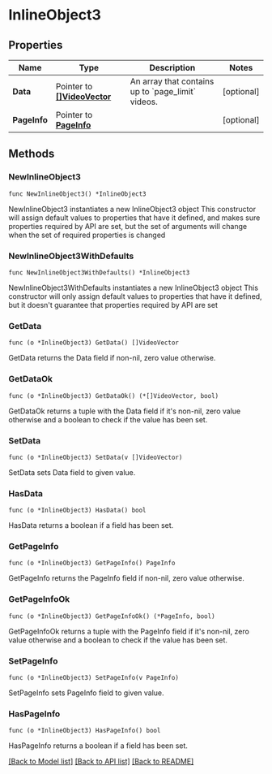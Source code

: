 # InlineObject3

## Properties

Name | Type | Description | Notes
------------ | ------------- | ------------- | -------------
**Data** | Pointer to [**[]VideoVector**](VideoVector.md) | An array that contains up to &#x60;page_limit&#x60; videos. | [optional] 
**PageInfo** | Pointer to [**PageInfo**](PageInfo.md) |  | [optional] 

## Methods

### NewInlineObject3

`func NewInlineObject3() *InlineObject3`

NewInlineObject3 instantiates a new InlineObject3 object
This constructor will assign default values to properties that have it defined,
and makes sure properties required by API are set, but the set of arguments
will change when the set of required properties is changed

### NewInlineObject3WithDefaults

`func NewInlineObject3WithDefaults() *InlineObject3`

NewInlineObject3WithDefaults instantiates a new InlineObject3 object
This constructor will only assign default values to properties that have it defined,
but it doesn't guarantee that properties required by API are set

### GetData

`func (o *InlineObject3) GetData() []VideoVector`

GetData returns the Data field if non-nil, zero value otherwise.

### GetDataOk

`func (o *InlineObject3) GetDataOk() (*[]VideoVector, bool)`

GetDataOk returns a tuple with the Data field if it's non-nil, zero value otherwise
and a boolean to check if the value has been set.

### SetData

`func (o *InlineObject3) SetData(v []VideoVector)`

SetData sets Data field to given value.

### HasData

`func (o *InlineObject3) HasData() bool`

HasData returns a boolean if a field has been set.

### GetPageInfo

`func (o *InlineObject3) GetPageInfo() PageInfo`

GetPageInfo returns the PageInfo field if non-nil, zero value otherwise.

### GetPageInfoOk

`func (o *InlineObject3) GetPageInfoOk() (*PageInfo, bool)`

GetPageInfoOk returns a tuple with the PageInfo field if it's non-nil, zero value otherwise
and a boolean to check if the value has been set.

### SetPageInfo

`func (o *InlineObject3) SetPageInfo(v PageInfo)`

SetPageInfo sets PageInfo field to given value.

### HasPageInfo

`func (o *InlineObject3) HasPageInfo() bool`

HasPageInfo returns a boolean if a field has been set.


[[Back to Model list]](../README.md#documentation-for-models) [[Back to API list]](../README.md#documentation-for-api-endpoints) [[Back to README]](../README.md)


